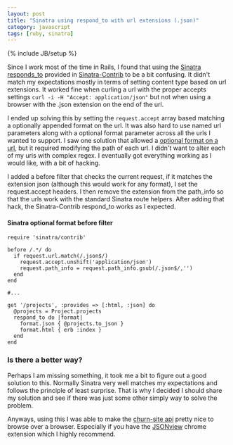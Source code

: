 ```yaml
---
layout: post
title: "Sinatra using respond_to with url extensions (.json)"
category: javascript
tags: [ruby, sinatra]
---
```

{% include JB/setup %}

Since I work most of the time in Rails, I found that using the [Sinatra responds_to](http://www.sinatrarb.com/contrib/respond_with.html) provided in [Sinatra-Contrib](http://www.sinatrarb.com/contrib/) to be a bit confusing. It didn't match my expectations mostly in terms of setting content type based on url extensions. It worked fine when curling a url with the proper accepts settings `curl -i -H "Accept: application/json"` but not when using a browser with the .json extension on the end of the url.

I ended up solving this by setting the `request.accept` array based matching a optionally appended format on the url. 
It was also hard to use named url parameters along with a optional format parameter across all the urls I wanted to support. I saw one solution that allowed a [optional format on a url](http://stackoverflow.com/questions/9775591/required-and-optional-parameters-for-sinatra-route), but it required modifying the path of each url. I didn't want to alter each of my uris with complex regex. I eventually got everything working as I would like, with a bit of hacking.

I added a before filter that checks the current request, if it matches the extension json (although this would work for any format), I set the request.accept headers. I then remove the extension from the path_info so that the urls work with the standard Sinatra route helpers. After adding that hack, the Sinatra-Contrib respond_to works as I expected.

#### Sinatra optional format before filter

    require 'sinatra/contrib'

    before /.*/ do
      if request.url.match(/.json$/)
        request.accept.unshift('application/json')
        request.path_info = request.path_info.gsub(/.json$/,'')
      end
    end

    #...

    get '/projects', :provides => [:html, :json] do
      @projects = Project.projects
      respond_to do |format|
        format.json { @projects.to_json }
        format.html { erb :index }
      end
    end

### Is there a better way?

Perhaps I am missing something, it took me a bit to figure out a good solution to this. Normally Sinatra very well matches my expectations and follows the principle of least surprise. That is why I decided I should share my solution and see if there was just some other simply way to solve the problem.

Anyways, using this I was able to make the [churn-site api](http://churn.picoappz.com/index.json) pretty nice to browse over a browser. Especially if you have the [JSONview](https://chrome.google.com/webstore/detail/jsonview/chklaanhfefbnpoihckbnefhakgolnmc) chrome extension which I highly recommend.
